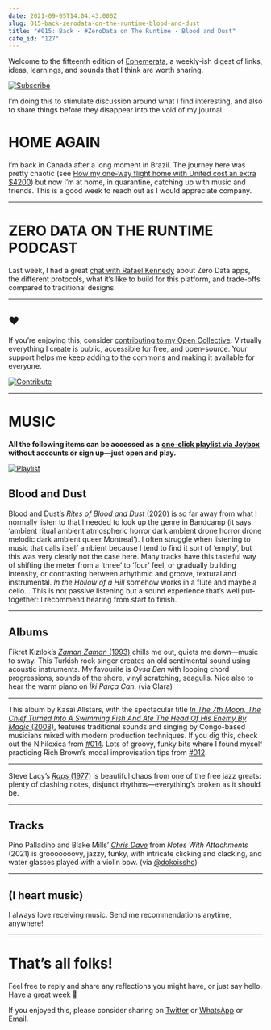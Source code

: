 ```yaml
---
date: 2021-09-05T14:04:43.000Z
slug: 015-back-zerodata-on-the-runtime-blood-and-dust
title: "#015: Back · #ZeroData on The Runtime · Blood and Dust"
cafe_id: "127"
---
```

Welcome to the fifteenth edition of [Ephemerata](https://rosano.ca/ephemerata), a weekly-ish digest of links, ideas, learnings, and sounds that I think are worth sharing.

[![Subscribe](https://static.rosano.ca/_shared/_RCSSubscribeButton.svg)](https://rosano.ca/ephemerata)

I’m doing this to stimulate discussion around what I find interesting, and also to share things before they disappear into the void of my journal.

# HOME AGAIN

I’m back in Canada after a long moment in Brazil. The journey here was pretty chaotic (see [How my one-way flight home with United cost an extra $4200](https://rosano.hmm.garden/01fet3jqpndfhxksyt1v872w5h)) but now I’m at home, in quarantine, catching up with music and friends. This is a good week to reach out as I would appreciate company.

---

# ZERO DATA ON THE RUNTIME PODCAST

Last week, I had a great [chat with Rafael Kennedy](https://chat.0data.app/t/zero-data-on-the-runtime-podcast/34) about Zero Data apps, the different protocols, what it’s like to build for this platform, and trade-offs compared to traditional designs.

---

## ❤️

If you’re enjoying this, consider [contributing to my Open Collective](https://rosano.ca/fund). Virtually everything I create is public, accessible for free, and open-source. Your support helps me keep adding to the commons and making it available for everyone.

[![Contribute](https://static.rosano.ca/_shared/_RCSContributeButton.svg)](https://rosano.ca/fund)

---

# MUSIC

**All the following items can be accessed as a** [**one-click playlist via Joybox**](https://go.rosano.ca/ephemerata-015-music) **without accounts or sign up—just open and play.**

[![Playlist](https://static.rosano.ca/joybox/_JBXPlaylistButton.svg)](https://go.rosano.ca/ephemerata-015-music)

## Blood and Dust

Blood and Dust’s [_Rites of Blood and Dust_ (2020)](https://blood-and-dust.bandcamp.com/album/rites-of-blood-and-dust) is so far away from what I normally listen to that I needed to look up the genre in Bandcamp (it says ‘ambient ritual ambient atmospheric horror dark ambient drone horror drone melodic dark ambient queer Montreal’). I often struggle when listening to music that calls itself ambient because I tend to find it sort of ‘empty’, but this was very clearly not the case here. Many tracks have this tasteful way of shifting the meter from a ‘three’ to ‘four’ feel, or gradually building intensity, or contrasting between arhythmic and groove, textural and instrumental. _In the Hollow of a Hill_ somehow works in a flute and maybe a cello… This is not passive listening but a sound experience that’s well put-together: I recommend hearing from start to finish.

---

## Albums

Fikret Kızılok’s [_Zaman Zaman_ (1993)](https://www.youtube.com/playlist?list=PLOP8MwvFE7nNjCmn-Yl8lRKv8GbMulSnD) chills me out, quiets me down—music to sway. This Turkish rock singer creates an old sentimental sound using acoustic instruments. My favourite is _Oysa Ben_ with looping chord progressions, sounds of the shore, vinyl scratching, seagulls. Nice also to hear the warm piano on _İki Parça Can_. (via Clara)

---

This album by Kasai Allstars, with the spectacular title [_In The 7th Moon, The Chief Turned Into A Swimming Fish And Ate The Head Of His Enemy By Magic_ (2008)](https://kasaiallstars.bandcamp.com/album/in-the-7th-moon-the-chief-turned-into-a-swimming-fish-and-ate-the-head-of-his-enemy-by-magic), features traditional sounds and singing by Congo-based musicians mixed with modern production techniques. If you dig this, check out the Nihiloxica from [#014](https://cafe.rosano.ca/t/014-rethinking-analytics-nihiloxica/123#music-5). Lots of groovy, funky bits where I found myself practicing Rich Brown’s modal improvisation tips from [#012](https://cafe.rosano.ca/t/012-hard-bossa-cellular-communities-modal-improvisation/111#bites-8).

---

Steve Lacy’s [_Raps_ (1977)](https://www.youtube.com/watch?v=XdThNPEAo0A) is beautiful chaos from one of the free jazz greats: plenty of clashing notes, disjunct rhythms—everything’s broken as it should be.

---

## Tracks

Pino Palladino and Blake Mills’ [_Chris Dave_](https://www.youtube.com/watch?v=-5Kpf8JIIDA) from _Notes With Attachments_ (2021) is grooooooovy, jazzy, funky, with intricate clicking and clacking, and water glasses played with a violin bow. (via [@dokoissho](https://merveilles.town/@dokoissho/106798277980398718))

---

## (I heart music)

I always love receiving music. Send me recommendations anytime, anywhere!

---

# That’s all folks!

Feel free to reply and share any reflections you might have, or just say hello. Have a great week 🙂

If you enjoyed this, please consider sharing on [Twitter](https://twitter.com/intent/tweet?url=https%3A%2F%2Fcafe.rosano.ca%2Ft%2F127&text=%23Ephemerata%20015%20by%20%40rosano%3A%20Back%20%E2%80%A2%20%23ZeroData%20on%20The%20Runtime%20%E2%80%A2%20Blood%20and%20Dust) or [WhatsApp](https://api.whatsapp.com/send?text=Ephemerata%20%23015%20by%20%40rosano%3A%20Back%20%E2%80%A2%20%23ZeroData%20on%20The%20Runtime%20%E2%80%A2%20Blood%20and%20Dust%20https%3A%2F%2Fcafe.rosano.ca%2Ft%2F127) or Email.
